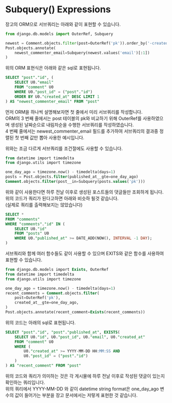 # Subquery\(\) Expressions

장고의 ORM으로 서브쿼리는 아래와 같이 표현할 수 있습니다.

```python
from django.db.models import OuterRef, Subquery

newest = Comment.objects.filter(post=OuterRef('pk')).order_by('-created_at')
Post.objects.annotate(
    newest_commenter_email=Subquery(newest.values('email')[:1])
)
```

위의 ORM 표현식은 아래와 같은 sql로 표현됩니다.

```sql
SELECT "post"."id", (
    SELECT U0."email"
    FROM "comment" U0
    WHERE U0."post_id" = ("post"."id")
    ORDER BY U0."created_at" DESC LIMIT 1
) AS "newest_commenter_email" FROM "post"
```

먼저 ORM을 하나씩 설명해보자면 첫 줄에서  미리 서브쿼리를 작성합니다.   
ORM의 3 번째 줄에서는 post 테이블의 pk와 비교하기 위해 OuterRef를 사용하였으며 생성된 날짜순으로 내림차순을 수행한 서브쿼리를 작성하였습니다.  
4 번째 줄에서는 newest\_commenter\_email 필드를 추가하여 서브쿼리의 결과중 정렬된 첫 번째 값만 뽑아 사용한 예시입니다.

위와는 조금 다르게 서브쿼리를 조건절에도 사용할 수 있습니다.

```sql
from datetime import timedelta
from django.utils import timezone

one_day_ago = timezone.now() - timedelta(days=1)
posts = Post.objects.filter(published_at__gte=one_day_ago)
Comment.objects.filter(post__in=Subquery(posts.values('pk')))
```

위와 같이 사용한다면 하루 전날 이후로 생성된 포스트들의 댓글들만 조회하게 됩니다.  
위의 코드가 쿼리가 된다고하면 아래와 비슷하 될것 같습니다.  
\(실제로 쿼리를 출력해보지는 않았습니다\)

```sql
SELECT *
FROM "comments"
WHERE "comments"."id" IN (
    SELECT U0."id"
    FROM "posts" U0
    WHERE U0."published_at" >= DATE_ADD(NOW(), INTERVAL -1 DAY);
)
```

  
서브쿼리와 함께 여러 함수들도 같이 사용할 수 있으며 EXITS와 같은 함수를 사용하여 표현할 수 있습니다.

```sql
from django.db.models import Exists, OuterRef
from datetime import timedelta
from django.utils import timezone

one_day_ago = timezone.now() - timedelta(days=1)
recent_comments = Comment.objects.filter(
    post=OuterRef('pk'),
    created_at__gte=one_day_ago,
)
Post.objects.annotate(recent_comment=Exists(recent_comments))
```

위의 코드는 아래의 sql로 표현됩니다.

```sql
SELECT "post"."id", "post"."published_at", EXISTS(
    SELECT U0."id", U0."post_id", U0."email", U0."created_at"
    FROM "comment" U0
    WHERE (
        U0."created_at" >= YYYY-MM-DD HH:MM:SS AND
        U0."post_id" = ("post"."id")
    )
) AS "recent_comment" FROM "post"
```

위의 코드와 쿼리가 의미하는 것은 각 게시물에 하루 전날 이후로 작성된 댓글이 있는지 확인하는 쿼리입니다.  
위의 쿼리에서 YYYY-MM-DD 와 같이 datetime string format은 one\_day\_ago 변수의 값이 들어가는 부분을 장고 문서에서는 저렇게 표현한 것 같습니다.

